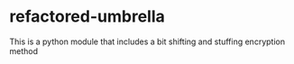 # refactored-umbrella
This is a python module that includes a bit shifting and stuffing encryption method
